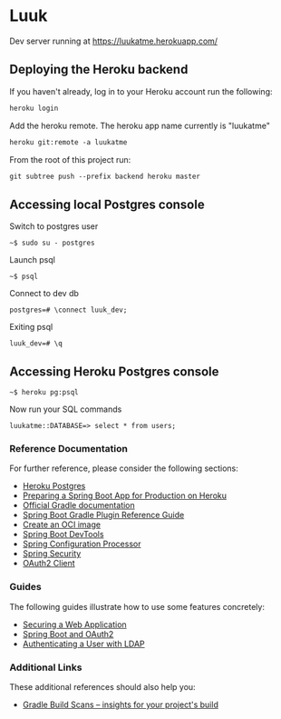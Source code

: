 # Luuk

Dev server running at https://luukatme.herokuapp.com/


## Deploying the Heroku backend

If you haven't already, log in to your Heroku account run the following:
```markdown
heroku login
```
Add the heroku remote. The heroku app name currently is "luukatme"
```markdown
heroku git:remote -a luukatme
```
From the root of this project run:
```markdown
git subtree push --prefix backend heroku master
```

## Accessing local Postgres console

Switch to postgres user
```
~$ sudo su - postgres
```
Launch psql
```
~$ psql
```

Connect to dev db
```
postgres=# \connect luuk_dev;
```

Exiting psql
```
luuk_dev=# \q
```

## Accessing Heroku Postgres console

```
~$ heroku pg:psql
```


Now run your SQL commands

```
luukatme::DATABASE=> select * from users;
```

### Reference Documentation
For further reference, please consider the following sections:

* [Heroku Postgres](https://devcenter.heroku.com/articles/heroku-postgresql)
* [Preparing a Spring Boot App for Production on Heroku](https://devcenter.heroku.com/articles/preparing-a-spring-boot-app-for-production-on-heroku)
* [Official Gradle documentation](https://docs.gradle.org)
* [Spring Boot Gradle Plugin Reference Guide](https://docs.spring.io/spring-boot/docs/2.6.3/gradle-plugin/reference/html/)
* [Create an OCI image](https://docs.spring.io/spring-boot/docs/2.6.3/gradle-plugin/reference/html/#build-image)
* [Spring Boot DevTools](https://docs.spring.io/spring-boot/docs/2.6.3/reference/htmlsingle/#using-boot-devtools)
* [Spring Configuration Processor](https://docs.spring.io/spring-boot/docs/2.6.3/reference/htmlsingle/#configuration-metadata-annotation-processor)
* [Spring Security](https://docs.spring.io/spring-boot/docs/2.6.3/reference/htmlsingle/#boot-features-security)
* [OAuth2 Client](https://docs.spring.io/spring-boot/docs/2.6.3/reference/htmlsingle/#boot-features-security-oauth2-client)

### Guides
The following guides illustrate how to use some features concretely:

* [Securing a Web Application](https://spring.io/guides/gs/securing-web/)
* [Spring Boot and OAuth2](https://spring.io/guides/tutorials/spring-boot-oauth2/)
* [Authenticating a User with LDAP](https://spring.io/guides/gs/authenticating-ldap/)

### Additional Links
These additional references should also help you:

* [Gradle Build Scans – insights for your project's build](https://scans.gradle.com#gradle)

